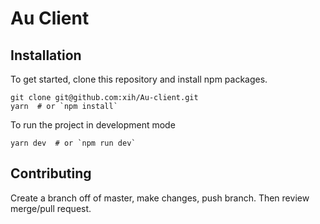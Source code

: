 # Au Client

## Installation

To get started, clone this repository and install npm packages.

```
git clone git@github.com:xih/Au-client.git
yarn  # or `npm install`
```

To run the project in development mode

```
yarn dev  # or `npm run dev` 
```

## Contributing

Create a branch off of master, make changes, push branch. Then review merge/pull request.
